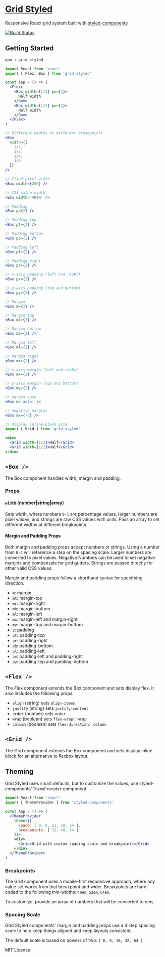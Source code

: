 
# [Grid Styled](http://jxnblk.com/grid-styled)

Responsive React grid system built with [styled-components](https://github.com/styled-components/styled-components)

[![Build Status](https://travis-ci.org/jxnblk/grid-styled.svg?branch=master)](https://travis-ci.org/jxnblk/grid-styled)

## Getting Started

```sh
npm i grid-styled
```

```jsx
import React from 'react'
import { Flex, Box } from 'grid-styled'

const App = () => (
  <Flex>
    <Box width={1/2} px={2}>
      Half width
    </Box>
    <Box width={1/2} px={2}>
      Half width
    </Box>
  </Flex>
)
```

```jsx
// Different widths at different breakpoints
<Box
  width={[
    1/2,
    1/3,
    1/4,
    1/6
  ]}
/>

// Fixed pixel width
<Box width={256} />

// CSS value width
<Box width='40em' />
```

```jsx
// Padding
<Box p={2} />

// Padding top
<Box pt={2} />

// Padding bottom
<Box pb={2} />

// Padding left
<Box pl={2} />

// Padding right
<Box pr={2} />

// x-axis padding (left and right)
<Box px={2} />

// y-axis padding (top and bottom)
<Box py={2} />
```

```jsx
// Margin
<Box m={2} />

// Margin top
<Box mt={2} />

// Margin bottom
<Box mb={2} />

// Margin left
<Box ml={2} />

// Margin right
<Box mr={2} />

// x-axis margin (left and right)
<Box mx={2} />

// y-axis margin (top and bottom)
<Box my={2} />
```

```jsx
// margin auto
<Box m='auto' />

// negative margins
<Box mx={-2} />
```

```jsx
// Display inline-block grid
import { Grid } from 'grid-styled'

<div>
  <Grid width={1/2}>Half</Grid>
  <Grid width={1/2}>Half</Grid>
</div>
```


## `<Box />`

The Box component handles width, margin and padding.

### Props

#### `width` (number|string|array)

Sets width, where numbers `0-1` are percentage values, larger numbers are pixel values, and strings are raw CSS values with units.
Pass an array to set different widths at different breakpoints.

#### Margin and Padding Props

Both margin and padding props accept numbers or strings.
Using a number from `0-4` will reference a step on the spacing scale.
Larger numbers are converted to pixel values.
Negative Numbers can be used to set negative margins and compensate for grid gutters.
Strings are passed directly for other valid CSS values.

Margin and padding props follow a shorthand syntax for specifying direction.

- `m`:  margin
- `mt`: margin-top
- `mr`: margin-right
- `mb`: margin-bottom
- `ml`: margin-left
- `mx`: margin-left and margin-right
- `my`: margin-top and margin-bottom
- `p`:  padding
- `pt`: padding-top
- `pr`: padding-right
- `pb`: padding-bottom
- `pl`: padding-left
- `px`: padding-left and padding-right
- `py`: padding-top and padding-bottom


## `<Flex />`

The Flex component extends the Box component and sets display flex.
It also includes the following props:

- `align` (string) sets `align-items`
- `justify` (string) sets `justify-content`
- `order` (number) sets `order`
- `wrap` (boolean) sets `flex-wrap: wrap`
- `column` (boolean) sets `flex-direction: column`


## `<Grid />`

The Grid component extends the Box component and sets display inline-block
for an alternative to flexbox layout.


## Theming

Grid Styled uses smart defaults, but to customize the values,
use styled-components’ `ThemeProvider` component.

```jsx
import React from 'react'
import { ThemeProvider } from 'styled-components'

const App = () => (
  <ThemeProvider
    theme={{
      space: [ 0, 6, 12, 18, 24 ],
      breakpoints: [ 32, 48, 64 ]
    }}>
    <div>
      <Grid>Grid with custom spacing scale and breakpoints</Grid>
    </div>
  </ThemeProvider>
)
```

### Breakpoints

The Grid component uses a mobile-first responsive approach,
where any value set works from that breakpoint and wider.
Breakpoints are hard-coded to the following min-widths: `40em`, `52em`, `64em`.

To customize, provide an array of numbers that will be converted to ems.


### Spacing Scale

Grid Styled components' margin and padding props use a 4 step spacing scale to help
keep things aligned and keep layouts consistent.

The default scale is based on powers of two: `[ 0, 8, 16, 32, 64 ]`


MIT License
